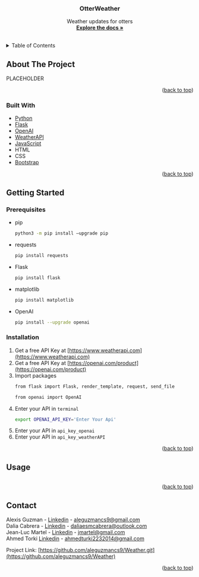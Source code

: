 
<a name="readme-top"></a>




<!-- PROJECT LOGO -->
<br />
<div align="center">
  <a href="https://github.com/aleguzmancs9/Weather">
    
  </a>

<h3 align="center">OtterWeather</h3>

  <p align="center">
Weather updates for otters
    <br />
    <a href="https://github.com/aleguzmancs9/Weather.git"><strong>Explore the docs »</strong></a>
    <br />
    <br />
  </p>
</div>



<!-- TABLE OF CONTENTS -->
<details>
  <summary>Table of Contents</summary>
  <ol>
    <li>
      <a href="#about-the-project">About The Project</a>
      <ul>
        <li><a href="#built-with">Built With</a></li>
      </ul>
    </li>
    <li>
      <a href="#getting-started">Getting Started</a>
      <ul>
        <li><a href="#prerequisites">Prerequisites</a></li>
        <li><a href="#installation">Installation</a></li>
      </ul>
    </li>
    <li><a href="#usage">Usage</a></li>
    <li><a href="#contact">Contact</a></li>
  
  </ol>
</details>



<!-- ABOUT THE PROJECT -->
## About The Project
PLACEHOLDER


<p align="right">(<a href="#readme-top">back to top</a>)</p>



### Built With

* [Python][Python-url]
* [Flask][Flask-url]
* [OpenAI][OpenAI-url]
* [WeatherAPI][WeatherAPI-url]
* [JavaScript][JavaScript-url]
* HTML
* CSS
* [Bootstrap][Bootstrap-url]

<p align="right">(<a href="#readme-top">back to top</a>)</p>



<!-- GETTING STARTED -->
## Getting Started

### Prerequisites
* pip
  ```sh
  python3 -m pip install –upgrade pip
  ```
* requests
  ```sh
  pip install requests
  ```
* Flask
  ```sh
  pip install flask
  ```
* matplotlib
  ```sh
  pip install matplotlib
  ```
* OpenAI
  ```sh
  pip install --upgrade openai
  ```

### Installation

1. Get a free API Key at [https://www.weatherapi.com](https://www.weatherapi.com)
2. Get a free API Key at [https://openai.com/product](https://openai.com/product)
3. Import packages
   ```sh
   from flask import Flask, render_template, request, send_file
   ```
   ```sh
   from openai import OpenAI
   ```
4. Enter your API in `terminal`
   ```bash
   export OPENAI_API_KEY='Enter Your Api'
   ```
5. Enter your API in `api_key_openai`
6. Enter your API in `api_key_weatherAPI`
   

<p align="right">(<a href="#readme-top">back to top</a>)</p>



<!-- USAGE EXAMPLES -->
## Usage

<div style="display: flex;">
  
</div>





<p align="right">(<a href="#readme-top">back to top</a>)</p>


<!-- CONTACT -->
## Contact

Alexis Guzman - [Linkedin](https://www.linkedin.com/in/alexis-guzman-cs9/) - aleguzmancs9@gmail.com
<br>Dalia Cabrera - [Linkedin](https://www.linkedin.com/in/dalia-c-4754a4247/) - daliaesmcabrera@outlook.com
<br>Jean-Luc Martel - [Linkedin](https://www.linkedin.com/in/jean-luc-martel-csumb/) - jmartel@gmail.com
<br>Ahmed Torki [Linkedin](https://www.linkedin.com/in/ahmed-turki-6a8062120/) - ahmedturki2232014@gmail.com


Project Link: [https://github.com/aleguzmancs9/Weather.git](https://github.com/aleguzmancs9/Weather)




<p align="right">(<a href="#readme-top">back to top</a>)</p>






<!-- MARKDOWN LINKS & IMAGES -->
<!-- https://www.markdownguide.org/basic-syntax/#reference-style-links -->


[linkedin-shield]: https://img.shields.io/badge/-LinkedIn-black.svg?style=for-the-badge&logo=linkedin&colorB=555
[linkedin-url]: linkedin.com/in/alexis-guzman-cs9
[OpenAI-url]: https://openai.com/
[Python-url]: https://www.python.org/
[WeatherAPI-url]: https://www.weatherapi.com/
[Flask-url]: https://flask.palletsprojects.com/en/3.0.x/
[Bootstrap-url]: https://getbootstrap.com/
[JavaScript-url]: https://www.javascript.com/

